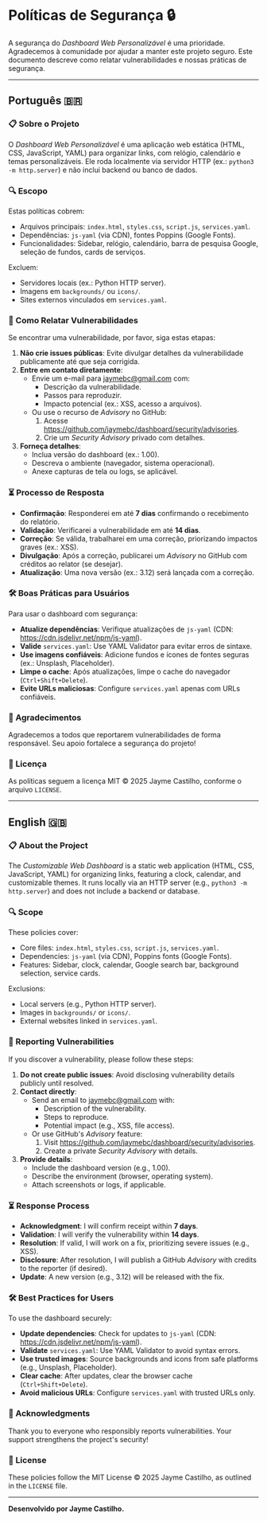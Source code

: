 # Políticas de Segurança 🔒

A segurança do *Dashboard Web Personalizável* é uma prioridade. Agradecemos à comunidade por ajudar a manter este projeto seguro. Este documento descreve como relatar vulnerabilidades e nossas práticas de segurança.

---

## Português 🇧🇷

### 📋 Sobre o Projeto

O *Dashboard Web Personalizável* é uma aplicação web estática (HTML, CSS, JavaScript, YAML) para organizar links, com relógio, calendário e temas personalizáveis. Ele roda localmente via servidor HTTP (ex.: `python3 -m http.server`) e não inclui backend ou banco de dados.

### 🔍 Escopo

Estas políticas cobrem:

- Arquivos principais: `index.html`, `styles.css`, `script.js`, `services.yaml`.
- Dependências: `js-yaml` (via CDN), fontes Poppins (Google Fonts).
- Funcionalidades: Sidebar, relógio, calendário, barra de pesquisa Google, seleção de fundos, cards de serviços.

Excluem:

- Servidores locais (ex.: Python HTTP server).
- Imagens em `backgrounds/` ou `icons/`.
- Sites externos vinculados em `services.yaml`.

### 📩 Como Relatar Vulnerabilidades

Se encontrar uma vulnerabilidade, por favor, siga estas etapas:

1. **Não crie issues públicas**: Evite divulgar detalhes da vulnerabilidade publicamente até que seja corrigida.
2. **Entre em contato diretamente**:
   - Envie um e-mail para jaymebc@gmail.com com:
     - Descrição da vulnerabilidade.
     - Passos para reproduzir.
     - Impacto potencial (ex.: XSS, acesso a arquivos).
   - Ou use o recurso de *Advisory* no GitHub:
     1. Acesse https://github.com/jaymebc/dashboard/security/advisories.
     2. Crie um *Security Advisory* privado com detalhes.
3. **Forneça detalhes**:
   - Inclua versão do dashboard (ex.: 1.00).
   - Descreva o ambiente (navegador, sistema operacional).
   - Anexe capturas de tela ou logs, se aplicável.

### ⏳ Processo de Resposta

- **Confirmação**: Responderei em até **7 dias** confirmando o recebimento do relatório.
- **Validação**: Verificarei a vulnerabilidade em até **14 dias**.
- **Correção**: Se válida, trabalharei em uma correção, priorizando impactos graves (ex.: XSS).
- **Divulgação**: Após a correção, publicarei um *Advisory* no GitHub com créditos ao relator (se desejar).
- **Atualização**: Uma nova versão (ex.: 3.12) será lançada com a correção.

### 🛠️ Boas Práticas para Usuários

Para usar o dashboard com segurança:

- **Atualize dependências**: Verifique atualizações de `js-yaml` (CDN: https://cdn.jsdelivr.net/npm/js-yaml).
- **Valide** `services.yaml`: Use YAML Validator para evitar erros de sintaxe.
- **Use imagens confiáveis**: Adicione fundos e ícones de fontes seguras (ex.: Unsplash, Placeholder).
- **Limpe o cache**: Após atualizações, limpe o cache do navegador (`Ctrl+Shift+Delete`).
- **Evite URLs maliciosas**: Configure `services.yaml` apenas com URLs confiáveis.

### 🙏 Agradecimentos

Agradecemos a todos que reportarem vulnerabilidades de forma responsável. Seu apoio fortalece a segurança do projeto!

### 📜 Licença

As políticas seguem a licença MIT © 2025 Jayme Castilho, conforme o arquivo `LICENSE`.

---

## English 🇬🇧

### 📋 About the Project

The *Customizable Web Dashboard* is a static web application (HTML, CSS, JavaScript, YAML) for organizing links, featuring a clock, calendar, and customizable themes. It runs locally via an HTTP server (e.g., `python3 -m http.server`) and does not include a backend or database.

### 🔍 Scope

These policies cover:

- Core files: `index.html`, `styles.css`, `script.js`, `services.yaml`.
- Dependencies: `js-yaml` (via CDN), Poppins fonts (Google Fonts).
- Features: Sidebar, clock, calendar, Google search bar, background selection, service cards.

Exclusions:

- Local servers (e.g., Python HTTP server).
- Images in `backgrounds/` or `icons/`.
- External websites linked in `services.yaml`.

### 📩 Reporting Vulnerabilities

If you discover a vulnerability, please follow these steps:

1. **Do not create public issues**: Avoid disclosing vulnerability details publicly until resolved.
2. **Contact directly**:
   - Send an email to jaymebc@gmail.com with:
     - Description of the vulnerability.
     - Steps to reproduce.
     - Potential impact (e.g., XSS, file access).
   - Or use GitHub's *Advisory* feature:
     1. Visit https://github.com/jaymebc/dashboard/security/advisories.
     2. Create a private *Security Advisory* with details.
3. **Provide details**:
   - Include the dashboard version (e.g., 1.00).
   - Describe the environment (browser, operating system).
   - Attach screenshots or logs, if applicable.

### ⏳ Response Process

- **Acknowledgment**: I will confirm receipt within **7 days**.
- **Validation**: I will verify the vulnerability within **14 days**.
- **Resolution**: If valid, I will work on a fix, prioritizing severe issues (e.g., XSS).
- **Disclosure**: After resolution, I will publish a GitHub *Advisory* with credits to the reporter (if desired).
- **Update**: A new version (e.g., 3.12) will be released with the fix.

### 🛠️ Best Practices for Users

To use the dashboard securely:

- **Update dependencies**: Check for updates to `js-yaml` (CDN: https://cdn.jsdelivr.net/npm/js-yaml).
- **Validate** `services.yaml`: Use YAML Validator to avoid syntax errors.
- **Use trusted images**: Source backgrounds and icons from safe platforms (e.g., Unsplash, Placeholder).
- **Clear cache**: After updates, clear the browser cache (`Ctrl+Shift+Delete`).
- **Avoid malicious URLs**: Configure `services.yaml` with trusted URLs only.

### 🙏 Acknowledgments

Thank you to everyone who responsibly reports vulnerabilities. Your support strengthens the project's security!

### 📜 License

These policies follow the MIT License © 2025 Jayme Castilho, as outlined in the `LICENSE` file.

---

**Desenvolvido por Jayme Castilho.**